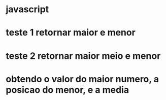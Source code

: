 # javascript
# teste 1 retornar maior e menor
# teste 2 retornar maior meio e menor
# obtendo o valor do maior numero, a posicao do menor, e a media
